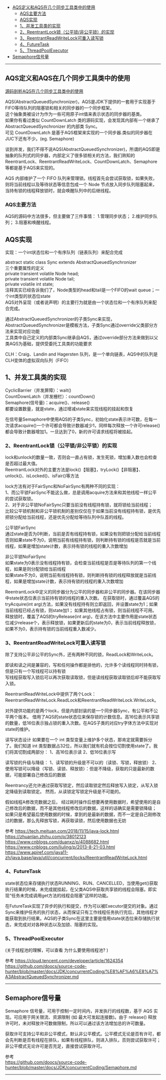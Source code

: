 - [AQS定义和AQS在几个同步工具类中的使用](#AQS定义和AQS在几个同步工具类中的使用)
    - [AQS主要方法](#AQS主要方法)
    - [AQS实现](#AQS实现)
    - [1、并发工具类的实现](#1、并发工具类的实现)
    - [2、ReentrantLock锁（公平锁/非公平锁）的实现](#2、ReentrantLock锁（公平锁/非公平锁）的实现)
    - [3、ReentrantReadWriteLock可重入读写锁](#3、ReentrantReadWriteLock可重入读写锁)
    - [4、FutureTask](#4、FutureTask)
    - [5、ThreadPoolExecutor](#5、ThreadPoolExecutor)
- [Semaphore信号量](#Semaphore信号量)


---------------------------------------------------------------------------------------------------------------------
## AQS定义和AQS在几个同步工具类中的使用

[源码剖析AQS在几个同步工具类中的使用](http://ifeve.com/abstractqueuedsynchronizer-use/)

AQS(AbstractQueuedSynchronizer)，AQS是JDK下提供的一套用于实现基于FIFO等待队列的阻塞锁和相关的同步器的一个同步框架。  
这个抽象类被设计为作为一些可用原子int值来表示状态的同步器的基类。  
如果你有看过类似 CountDownLatch 类的源码实现，会发现其内部有一个继承了 AbstractQueuedSynchronizer 的内部类 Sync。  
可见 CountDownLatch 是基于AQS框架来实现的一个同步器.类似的同步器在JUC下还有不少。(eg. Semaphore)   

谈到并发，我们不得不说AQS(AbstractQueuedSynchronizer)，所谓的AQS即是抽象的队列式的同步器，内部定义了很多锁相关的方法，我们熟知的ReentrantLock、ReentrantReadWriteLock、CountDownLatch、Semaphore等都是基于AQS来实现的。

AQS 内部维护了一个 FIFO 队列来管理锁。线程首先会尝试获取锁，如果失败，则将当前线程以及等待状态等信息包成一个 Node 节点放入同步队列阻塞起来，当持有锁的线程释放锁时，就会唤醒队列中的后继线程。



### AQS主要方法
AQS的源码中方法很多，但主要做了三件事情：
1.管理同步状态；
2.维护同步队列；
3.阻塞和唤醒线程。




## AQS实现

实现：一个int状态位和一个有序队列（链表队列）来配合完成        

abstract static class Sync extends AbstractQueuedSynchronizer        
三个重要属性的定义  
private transient volatile Node head;  
private transient volatile Node tail;  
private volatile int state;  
注释其实已经告诉我们了，Node类型的head和tail是一个FIFO的wait queue；一个int类型的状态位state  
AQS对外呈现（或者说声明）的主要行为就是由一个状态位和一个有序队列来配合完成。  



通过AbstractQueuedSynchronizer的子类Sync来实现，AbstractQueuedSynchronizer是模板方法，子类Sync通过override父类部分方法来实现对应功能        
工具类中自己定义的内部类Sync继承自AQS，通过override部分方法来做到以父类AQS为基础，提供受委托工具类的功能要求        

CLH：Craig、Landin and Hagersten 队列，是一个单向链表，AQS中的队列是CLH变体的虚拟双向队列（FIFO）





## 1、并发工具类的实现
CyclicBarrier（并发屏障）：wait()   
CountDownLatch（并发栅栏）：countDown()   
Semaphore(信号量)：acquire()、release()  
都要设置数量，就是state，通过增减state来实现线程的挂起和恢复        

在信号量Semaphore中使用AQS的子类Sync，初始化state表示许可数，在每一次请求acquire()一个许可都会导致计数器减少1，同样每次释放一个许可release()都会导致计数器增加1。一旦达到了0，新的许可请求线程将被挂起。 




### 2、ReentrantLock锁（公平锁/非公平锁）的实现
lock和unlock的数量一致，否则会一直占有锁，发生死锁，增加重入数也会检查是否超过最大值。        
ReentrantLock对外的主要方法是lock()【阻塞】，tryLock()【非阻塞】、unlock()、isLocked()、isFair()等方法        
    
lock方法有对于FairSync和NoFairSync有两种不同的实现：        
1、而公平锁FairSync不能这么做，总是调用acquire方法来和其他线程一样公平的尝试获取锁。        
2、对于非公平锁NoFairSync只要当前没有线程持有锁，就将锁给当前线程；        
比较公平锁机制和非公平锁机制的差别仅仅在于如果当前没有线程持有锁，是优先把锁分配给当前线程，还是优先分配给等待队列中队首的线程。        
    
公平锁FairSync        
通过state是否为0判断，当前是否有线程持有锁，如果没有则把锁分配给当前线程    
否则如果state不为0，说明当前有线程持有锁，则判断持有锁的线程是否就是当前线程，如果是增加state计数，表示持有锁的线程的重入次数增加    
    
非公平锁NoFairSync    
如果state为0表示没有线程持有锁，会检查当前线程是否是等待队列的第一个线程，如果是则分配锁给当前线程    
如果state不为0，说明当前有线程持有锁，则判断持有锁的线程释放就是当前线程，如果是增加state计数，表示持有锁的线程的重入次数增加    
    
    
 ReentrantLock中定义的同步器分为公平的同步器和非公平的同步器。在该同步器中state状态位表示当前持有锁的线程的重入次数。
 在获取锁时，通过覆盖AQS的tryAcquire(int arg)方法，如果没有线程持有则立即返回，并设置state为1；如果当前线程已经占有锁，则state加1；
 如果其他线程占有锁，则当前线程不可用。释放锁时，覆盖了AQS的tryRelease(int arg)，在该方法中主要作用是state状态位减少release个，表示释放锁，如果更新后的state为0，表示当前线程释放锁，如果不为0，表示持有锁的当前线程重入数减少。    
    
    
    
### 3、ReentrantReadWriteLock可重入读写锁

除了支持公平非公平的Sync外，还有两种不同的锁，ReadLock和WriteLock。    
    
即读和读之间是兼容的，写和任何操作都是排他的，允许多个读线程同时持有锁，但是只有一个写线程可以持有锁    
写线程获取写入锁后可以再次获取读取锁，但是读线程获取读取锁后却不能获取写入锁。    
    
    
 ReentrantReadWriteLock中提供了两个Lock：
 ReentrantReadWriteLock.ReadLock和ReentrantReadWriteLock.WriteLock。
 
 对外提供功能的是两个lock，但是内部封装的是一个同步器Sync，有公平和不公平两个版本。
 借用了AQS的state状态位来保存锁的计数信息。高16位表示共享锁的数量，低16位表示独占锁的重入次数。在AQS子类的对应try字体方法中实现对state的维护。    
 
 读写状态设计
 如果要在一个 int 类型变量上维护多个状态，那肯定就需要拆分了。我们知道 int 类型数据占32位，所以我们就有机会按位切割使用state了。我们将其切割成两部分：
1、高16位表示读
2、低16位表示写


读写锁的升级与降级：
1、读写锁的升级是不可以的（读锁、写锁，释放锁）
2、使用写锁可以降级（写锁、读锁、释放锁）：但是不降级，获取的只是最新的数据，可能部署自己修改后的数据

Reentrancy还允许通过获取写锁定，然后读取锁定然后释放写入锁定，从写入锁定降级到读取锁定。 然而，从读锁定写锁定升级是不可能的。



假如线程A修改完数据之后， 经过耗时操作后想要再使用数据时，希望使用的是自己修改后的数据，而不是其他线程修改后的数据，这样的话确实是需要锁降级；
如果只是希望最后使用数据的时候，拿到的是最新的数据，而不一定是自己刚修改过的数据，那么先释放写锁，再获取读锁，然后使用数据也无妨



参考
https://tech.meituan.com/2018/11/15/java-lock.html
https://zhuanlan.zhihu.com/p/38012123
https://www.cnblogs.com/duanxz/p/4088682.html
https://www.cnblogs.com/liuling/p/2013-8-21-03.html
https://www.apiref.com/java11-zh/java.base/java/util/concurrent/locks/ReentrantReadWriteLock.html




### 4、FutureTask
    
state状态位来存储执行状态RUNNING、RUN、CANCELLED，当使用get()获取执行结果的时候，未完成就挂起，在父类AQS中获取共享锁的线程会阻塞。即实现“任务未完成调用get方法的线程会阻塞”这样的功能。    
    
在FutureTask实现了异步的执行和提交，作为可以被Executor提交的对象。通过Sync来维护任务的执行状态，从而保证只有工作线程任务执行完后，其他线程才能获取到执行结果。AQS的子类Sync在这里主要是借用state状态位来存储执行状态，来完成对对各种状态以及加锁、阻塞的实现。    
    


### 5、ThreadPoolExecutor

(关于线程池的理解，可以查看 为什么要使用线程池? )




参考
https://cloud.tencent.com/developer/article/1624354
https://github.com/doocs/source-code-hunter/blob/master/docs/JDK/concurrentCoding/%E8%AF%A6%E8%A7%A3AbstractQueuedSynchronizer.md




---------------------------------------------------------------------------------------------------------------------
## Semaphore信号量

Semaphore 信号量，可用于控制一定时间内，并发执行的线程数，基于 AQS 实现。可应用于网关限流、资源限制 (如 最大可发起连接数)。由于 release() 释放许可时，未对释放许可数做限制，所以可以通过该方法增加总的许可数量。

获取许可支持公平和非公平模式，默认非公平模式。公平模式无论是否有许可，都会先判断是否有线程在排队，如果有线程排队，则进入排队，否则尝试获取许可；非公平模式无论许可是否充足，直接尝试获取许可。







参考  
https://github.com/doocs/source-code-hunter/blob/master/docs/JDK/concurrentCoding/Semaphore.md  












---------------------------------------------------------------------------------------------------------------------

    
